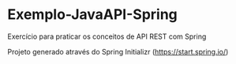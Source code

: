 # Exemplo-JavaAPI-Spring

Exercício para praticar os conceitos de API REST com Spring

Projeto generado através do Spring Initializr (https://start.spring.io/)
